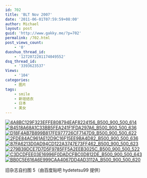 ```yaml
---
id: 702
title: 'BLT Nov 2007'
date: '2011-06-01T07:59:59+08:00'
author: Michael
layout: post
guid: 'http://www.gakky.me/?p=702'
permalink: /702.html
post_views_count:
    - '0'
duoshuo_thread_id:
    - '1272072281174049552'
dsq_thread_id:
    - '3393623537'
Views:
    - '104'
categories:
    - 图片
tags:
    - smile
    - 新垣结衣
    - 日本
    - 美女
---
```


[![4A8BC129F323EFFE808794EAF8224156_B500_900_500_614](http://www.yui-aragaki.org/wp-content/uploads/img/4A8BC129F323EFFE808794EAF8224156_B500_900_500_614.jpeg)](http://www.yui-aragaki.org/wp-content/uploads/img/4A8BC129F323EFFE808794EAF8224156_B1280_1280_832_1023.jpeg) [![B4518A68A1C33BB5FEA241F1FDA297A6_B500_900_500_636](http://www.yui-aragaki.org/wp-content/uploads/img/B4518A68A1C33BB5FEA241F1FDA297A6_B500_900_500_636.jpeg)](http://www.yui-aragaki.org/wp-content/uploads/img/B4518A68A1C33BB5FEA241F1FDA297A6_B1280_1280_804_1024.jpeg) [![D18F4AB7B899B817FE977726CF7147D9_B500_900_500_622](http://www.yui-aragaki.org/wp-content/uploads/img/D18F4AB7B899B817FE977726CF7147D9_B500_900_500_622.jpeg)](http://www.yui-aragaki.org/wp-content/uploads/img/D18F4AB7B899B817FE977726CF7147D9_B1280_1280_822_1023.jpeg) [![2FDE84AC961AE12D9C16F15EE9BA4D82_B500_900_500_636](http://www.yui-aragaki.org/wp-content/uploads/img/2FDE84AC961AE12D9C16F15EE9BA4D82_B500_900_500_636.jpeg)](http://www.yui-aragaki.org/wp-content/uploads/img/2FDE84AC961AE12D9C16F15EE9BA4D82_B1280_1280_805_1024.jpeg) [![87FA6213D0AD94CD122A3747E73FF462_B500_900_500_623](http://www.yui-aragaki.org/wp-content/uploads/img/87FA6213D0AD94CD122A3747E73FF462_B500_900_500_623.jpeg)](http://www.yui-aragaki.org/wp-content/uploads/img/87FA6213D0AD94CD122A3747E73FF462_B1280_1280_821_1024.jpeg) [![279B39DCE7D7D5F9785FF5A2EEB3025C_B500_900_500_522](http://www.yui-aragaki.org/wp-content/uploads/img/279B39DCE7D7D5F9785FF5A2EEB3025C_B500_900_500_522.jpeg)](http://www.yui-aragaki.org/wp-content/uploads/img/279B39DCE7D7D5F9785FF5A2EEB3025C_B1280_1280_979_1024.jpeg) [![C3DCDFEE03E16996F0DADCFBC0D812DE_B500_900_500_643](http://www.yui-aragaki.org/wp-content/uploads/img/C3DCDFEE03E16996F0DADCFBC0D812DE_B500_900_500_643.jpeg)](http://www.yui-aragaki.org/wp-content/uploads/img/C3DCDFEE03E16996F0DADCFBC0D812DE_B1280_1280_795_1023.jpeg) [![BB0C5E616A6E999CAA4067DD4AD3112A_B500_900_500_620](http://www.yui-aragaki.org/wp-content/uploads/img/BB0C5E616A6E999CAA4067DD4AD3112A_B500_900_500_620.jpeg)](http://www.yui-aragaki.org/wp-content/uploads/img/BB0C5E616A6E999CAA4067DD4AD3112A_B1280_1280_825_1023.jpeg)

旧杂志自扫图 5（由百度贴吧 hydetetsu99 提供）
